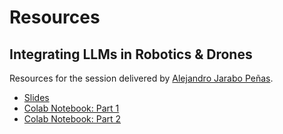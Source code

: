 # Resources

## Integrating LLMs in Robotics & Drones

Resources for the session delivered by [Alejandro Jarabo Peñas](https://alejp.me).

* [Slides](https://docs.google.com/presentation/d/1_mzC-YTtmjFQpnIp2erX1ge6tlfzEADmgWdAv_sNl2g/edit?usp=sharing)
* [Colab Notebook: Part 1](https://tinyurl.com/3yw7ufe6)
* [Colab Notebook: Part 2](https://tinyurl.com/4tbwztwa)
